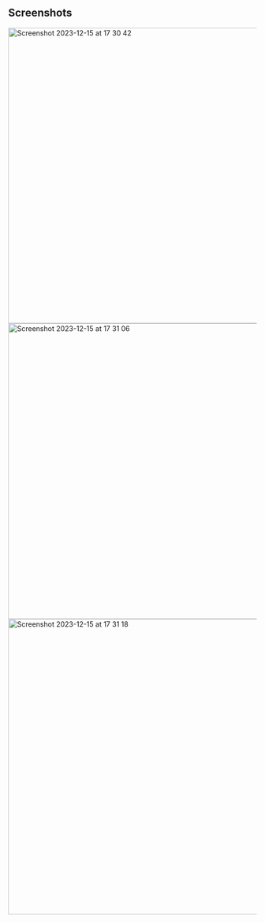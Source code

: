 Screenshots
---------------------

<img width="600" alt="Screenshot 2023-12-15 at 17 30 42" src="https://github.com/adriiiiiix/animated-slide/assets/88784785/17be0524-bab7-468a-a58a-eefdadf56b1f">
<img width="600" alt="Screenshot 2023-12-15 at 17 31 06" src="https://github.com/adriiiiiix/animated-slide/assets/88784785/9d9d343a-51cb-4842-a5f3-02b231b7f76a">
<img width="600" alt="Screenshot 2023-12-15 at 17 31 18" src="https://github.com/adriiiiiix/animated-slide/assets/88784785/efd99608-8a3e-494c-a88e-d42da3252158">
